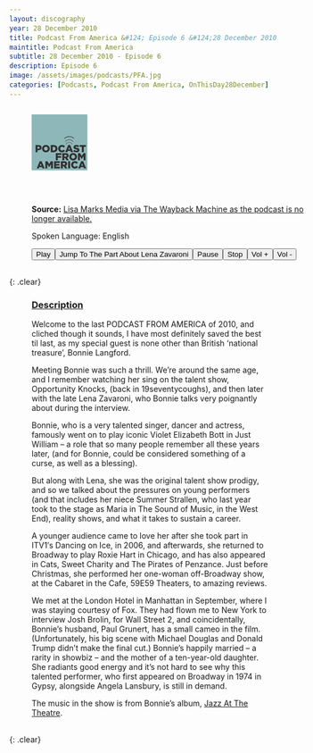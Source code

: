 ```yaml
---
layout: discography
year: 28 December 2010
title: Podcast From America &#124; Episode 6 &#124;28 December 2010
maintitle: Podcast From America
subtitle: 28 December 2010 - Episode 6
description: Episode 6
image: /assets/images/podcasts/PFA.jpg
categories: [Podcasts, Podcast From America, OnThisDay28December]
---
```


<figure class="fig1">
<img src="/assets/images/podcasts/PFA.jpg" class="full-width" />
</figure>

<figure class="fig2">
<p><strong>Source:</strong> <a href="https://web.archive.org/web/20110718074356/http://lisamarksmedia.com/?m=201012">Lisa Marks Media via The Wayback Machine as the podcast is no longer available.</a></p>
<p>Spoken Language: English</p>
<audio id="player" src="/assets/media/podcast_from-America-episode_6-bonnie_langford.mp3" type="audio/mpeg"><p>Your browser doesn't support HTML5 audio. Here is a <a href="/assets/media/podcast_from-America-episode_6-bonnie_langford.mp3">link to the audio</a> instead.</p></audio>
  <div>
<button onclick="document.getElementById('player').play()">Play</button><button onclick="document.getElementById('player').play(); document.getElementById('player').currentTime = 1954;">Jump To The Part About Lena Zavaroni</button><button onclick="document.getElementById('player').pause()">Pause</button><button onclick="document.getElementById('player').pause(); document.getElementById('player').currentTime = 0;">Stop</button><button onclick="document.getElementById('player').volume += 0.1">Vol +</button><button onclick="document.getElementById('player').volume -= 0.1">Vol -</button></div>
</figure>

{: .clear}

<figure class="fig3">
<h3 id="description"><a href="#description">Description</a></h3>
<p>Welcome to the last PODCAST FROM AMERICA of 2010, and cliched though it sounds, I have most definitely saved the best til last, as my special guest is none other than British ‘national treasure’, Bonnie Langford.</p>

<p>Meeting Bonnie was such a thrill. We’re around the same age, and I remember watching her sing on the talent show, Opportunity Knocks, (back in 19seventycoughs), and then later with the late Lena Zavaroni, who Bonnie talks very poignantly about during the interview.</p>
<p>Bonnie, who is a very talented singer, dancer and actress, famously went on to play iconic Violet Elizabeth Bott in Just William – a role that so many people remember all these years later, (and for Bonnie, could be considered something of a curse, as well as a blessing).</p>
<p>But along with Lena, she was the original talent show prodigy, and so we talked about the pressures on young performers (and that includes her niece Summer Strallen, who last year took to the stage as Maria in The Sound of Music, in the West End), reality shows, and what it takes to sustain a career.</p>
<p>A younger audience came to love her after she took part in ITV1′s Dancing on Ice, in 2006, and afterwards, she returned to Broadway to play Roxie Hart in Chicago, and has also appeared in Cats, Sweet Charity and The Pirates of Penzance. Just before Christmas, she performed her one-woman off-Broadway show, at the Cabaret in the Cafe, 59E59 Theaters, to amazing reviews.</p>
<p>We met at the London Hotel in Manhattan in September, where I was staying courtesy of Fox. They had flown me to New York to interview Josh Brolin, for Wall Street 2, and coincidentally, Bonnie’s husband, Paul Grunert, has a small cameo in the film. (Unfortunately, his big scene with Michael Douglas and Donald Trump didn’t make the final cut.) Bonnie’s happily married – a rarity in showbiz – and the mother of a ten-year-old daughter. She radiants good energy and it’s not hard to see why this talented performer, who first appeared on Broadway in 1974 in Gypsy, alongside Angela Lansbury, is still in demand.</p>
<p>The music in the show is from Bonnie’s album, <a class="external-link" href="https://www.youtube.com/watch?v=PvR5yMJ72tI">Jazz At The Theatre</a>.</p>
</figure>

<br />{: .clear}

<style>
.fig1 {width:30%;}
.fig2 {width:68%;}
@media screen and (orientation:portrait) {
.fig1, .fig2 {float:left; width:100%; margin-bottom:30px;}
</style>

